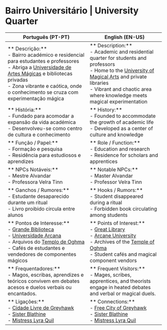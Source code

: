 # Bairro Universitário | University Quarter

| **Português (PT-PT)**                                                                                                                                                                                                                                                    | **English (EN-US)**                                                                                                                                                                                                                                              |
| ------------------------------------------------------------------------------------------------------------------------------------------------------------------------------------------------------------------------------------------------------------------------ | ---------------------------------------------------------------------------------------------------------------------------------------------------------------------------------------------------------------------------------------------------------------- |
| ** Descrição:**<br> - Bairro académico e residencial para estudantes e professores<br> - Abriga a [Universidade de Artes Mágicas](universidade_arcana.md) e bibliotecas privadas<br> - Zona vibrante e caótica, onde o conhecimento se cruza com experimentação mágica | ** Description:**<br> - Academic and residential quarter for students and professors<br> - Home to the [University of Magical Arts](universidade_arcana.md) and private libraries<br> - Vibrant and chaotic area where knowledge meets magical experimentation |
| ** História:**<br> - Fundado para acomodar a expansão da vida académica<br> - Desenvolveu-se como centro de cultura e conhecimento                                                                                                                                     | ** History:**<br> - Founded to accommodate the growth of academic life<br> - Developed as a center of culture and knowledge                                                                                                                                    |
| ** Função / Papel:**<br> - Formação e pesquisa<br> - Residência para estudiosos e aprendizes                                                                                                                                                                           | ** Role / Function:**<br> - Education and research<br> - Residence for scholars and apprentices                                                                                                                                                                |
| ** NPCs Notáveis:**<br> - Mestre Alvandar<br> - Professora Velra Tinn                                                                                                                                                                                                  | ** Notable NPCs:**<br> - Master Alvandar<br> - Professor Velra Tinn                                                                                                                                                                                            |
| ** Ganchos / Rumores:**<br> - Estudante desaparecido durante um ritual<br> - Livro proibido circula entre alunos                                                                                                                                                       | ** Hooks / Rumors:**<br> - Student disappeared during a ritual<br> - Forbidden book circulating among students                                                                                                                                                 |
| ** Pontos de Interesse:**<br> - [Grande Biblioteca](great_library.md)<br> - [Universidade Arcana](universidade_arcana.md)<br> - Arquivos do [Templo de Oghma](temple_of_oghma.md)<br> - Cafés de estudantes e vendedores de componentes mágicos                        | ** Points of Interest:**<br> - [Great Library](great_library.md)<br> - [Arcane University](universidade_arcana.md)<br> - Archives of the [Temple of Oghma](temple_of_oghma.md)<br> - Student cafés and magical component vendors                               |
| ** Frequentadores:**<br> - Magos, escribas, aprendizes e teóricos convivem em debates acesos e duelos verbais  ou encantados.                                                                                                                                         | ** Frequent Visitors:**<br> - Mages, scribes, apprentices, and theorists engage in heated debates and verbal  or magical  duels.                                                                                                                             |
| ** Ligações:**<br> - [Cidade Livre de Greyhawk](free_city_of_greyhawk.md)<br> - [Sister Blathine](sister_blathine.md)<br> - [Mistress Lyra Quil](mistress_lyra_quil.md)                                                                                                | ** Connections:**<br> - [Free City of Greyhawk](free_city_of_greyhawk.md)<br> - [Sister Blathine](sister_blathine.md)<br> - [Mistress Lyra Quil](mistress_lyra_quil.md)                                                                                        |






















